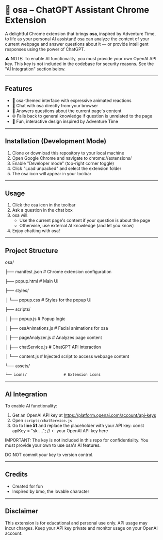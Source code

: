 # 🧠 osa – ChatGPT Assistant Chrome Extension

A delightful Chrome extension that brings **osa**, inspired by Adventure Time, to life as your personal AI assistant! osa can analyze the content of your current webpage and answer questions about it — or provide intelligent responses using the power of ChatGPT.

⚠️ NOTE: To enable AI functionality, you must provide your own OpenAI API key. This key is not included in the codebase for security reasons. See the "AI Integration" section below.

---

## Features

- 🤖 osa-themed interface with expressive animated reactions
- 💬 Chat with osa directly from your browser
- 📄 Answers questions about the current page's content
- 🌐 Falls back to general knowledge if question is unrelated to the page
- 🎨 Fun, interactive design inspired by Adventure Time

---

## Installation (Development Mode)

1. Clone or download this repository to your local machine
2. Open Google Chrome and navigate to chrome://extensions/
3. Enable "Developer mode" (top-right corner toggle)
4. Click "Load unpacked" and select the extension folder
5. The osa icon will appear in your toolbar

---

## Usage

1. Click the osa icon in the toolbar
2. Ask a question in the chat box
3. osa will:
   - Use the current page's content if your question is about the page
   - Otherwise, use external AI knowledge (and let you know)
4. Enjoy chatting with osa!

---

## Project Structure

osa/

├── manifest.json              # Chrome extension configuration

├── popup.html                 # Main UI

├── styles/

│   └── popup.css              # Styles for the popup UI

├── scripts/

│   ├── popup.js               # Popup logic

│   ├── osaAnimations.js       # Facial animations for osa

│   ├── pageAnalyzer.js        # Analyzes page content

│   ├── chatService.js         # ChatGPT API interaction

│   └── content.js             # Injected script to access webpage content

└── assets/

    └── icons/                 # Extension icons

---

## AI Integration

To enable AI functionality:

1. Get an OpenAI API key at https://platform.openai.com/account/api-keys
2. Open `scripts/chatService.js`
3. Go to **line 51** and replace the placeholder with your API key:
   const apiKey = "sk-..."; // <- your OpenAI API key here

IMPORTANT: The key is not included in this repo for confidentiality. You must provide your own to use osa's AI features.

DO NOT commit your key to version control.

---

## Credits

- Created for fun
- Inspired by bmo, the lovable character

---

## Disclaimer

This extension is for educational and personal use only. API usage may incur charges. Keep your API key private and monitor usage on your OpenAI account.

